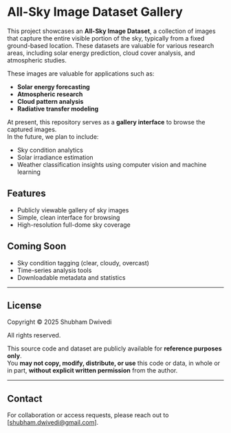 # All-Sky Image Dataset Gallery

This project showcases an **All-Sky Image Dataset**, a collection of images that capture the entire visible portion of the sky, typically from a fixed ground-based location. These datasets are valuable for various research areas, including solar energy prediction, cloud cover analysis, and atmospheric studies. 

These images are valuable for applications such as:
- **Solar energy forecasting**
- **Atmospheric research**
- **Cloud pattern analysis**
- **Radiative transfer modeling**

At present, this repository serves as a **gallery interface** to browse the captured images.  
In the future, we plan to include:
- Sky condition analytics
- Solar irradiance estimation
- Weather classification insights using computer vision and machine learning

## Features
- Publicly viewable gallery of sky images
- Simple, clean interface for browsing
- High-resolution full-dome sky coverage

## Coming Soon
- Sky condition tagging (clear, cloudy, overcast)
- Time-series analysis tools
- Downloadable metadata and statistics

---

## License

Copyright © 2025 Shubham Dwivedi

All rights reserved.

This source code and dataset are publicly available for **reference purposes only**.  
You **may not copy, modify, distribute, or use** this code or data, in whole or in part, **without explicit written permission** from the author.

---

## Contact

For collaboration or access requests, please reach out to [shubham.dwivedi@gmail.com].
